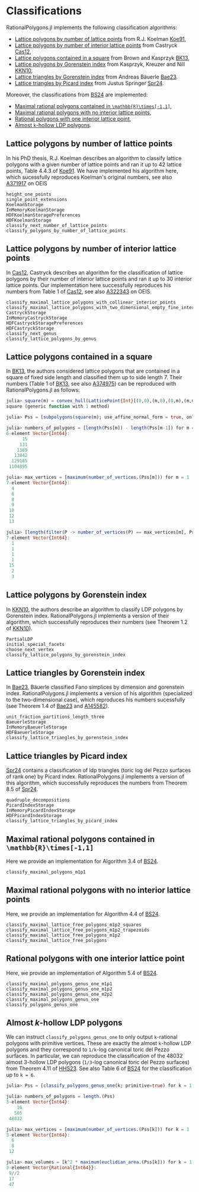# Classifications

RationalPolygons.jl implements the following classification algorithms:

- [Lattice polygons by number of lattice points](#Lattice-polygons-by-number-of-lattice-points) from R.J. Koelman [Koe91](@cite),
- [Lattice polygons by number of interior lattice points](#Lattice-polygons-by-number-of-interior-lattice-points) from Castryck [Cas12](@cite),
- [Lattice polygons contained in a square](#Lattice-polygons-contained-in-a-square) from Brown and Kasprzyk [BK13](@cite),
- [Lattice polygons by Gorenstein index](#Lattice-polygons-by-Gorenstein-index) from Kasprzyk, Kreuzer and Nill [KKN10](@cite),
- [Lattice triangles by Gorenstein index](#Lattice-triangles-by-Gorenstein-index) from Andreas Bäuerle [Bae23](@cite).
- [Lattice triangles by Picard index](#Lattice-triangles-by-Picard-index) from Justus Springer [Spr24](@cite).

Moreover, the classifications from [BS24](@cite) are implemented:

- [Maximal rational polygons contained in ``\mathbb{R}\times[-1,1]``](#Maximal-rational-polygons-contained-in-\mathbb{R}\times[-1,1]),
- [Maximal rational polygons with no interior lattice points](#Maximal-rational-polygons-with-no-interior-lattice-points),
- [Rational polygons with one interior lattice point](#Rational-polygons-with-one-interior-lattice-point),
- [Almost ``k``-hollow LDP polygons](#Almost-k-hollow-LDP-polygons).

## Lattice polygons by number of lattice points

In his PhD thesis, R.J. Koelman describes an algorithm to classify lattice
polygons with a given number of lattice points and ran it up to 42 lattice
points, Table 4.4.3 of [Koe91](@cite). We have implemented his algorithm here,
which sucessfully reproduces Koelman's original numbers, see also [A371917](https://oeis.org/A371917) on OEIS

```@docs
height_one_points
single_point_extensions
KoelmanStorage
InMemoryKoelmanStorage
HDFKoelmanStoragePreferences
HDFKoelmanStorage
classify_next_number_of_lattice_points
classify_polygons_by_number_of_lattice_points
```

## Lattice polygons by number of interior lattice points

In [Cas12](@cite), Castryck describes an algorithm for the classification of
lattice polygons by their number of interior lattice points and ran it up to 30
interior lattice points. Our implementation here successfully reproduces his numbers from Table 1 of [Cas12](@cite), see also [A322343](https://oeis.org/A322343) on OEIS.

```@docs
classify_maximal_lattice_polygons_with_collinear_interior_points
classify_maximal_lattice_polygons_with_two_dimensional_empty_fine_interior
CastryckStorage
InMemoryCastryckStorage
HDFCastryckStoragePreferences
HDFCastryckStorage
classify_next_genus
classify_lattice_polygons_by_genus
```

## Lattice polygons contained in a square

In [BK13](@cite), the authors considered lattice polygons that are contained in
a square of fixed side length and classified them up to side length 7. Their
numbers (Table 1 of [BK13](@cite), see also [A374975](https://oeis.org/A374975)) can be reproduced with RationalPolygons.jl
as follows:

```julia
julia> square(m) = convex_hull(LatticePoint{Int}[(0,0),(m,0),(0,m),(m,m)])
square (generic function with 1 method)

julia> Pss = [subpolygons(square(m); use_affine_normal_form = true, only_equal_number_of_interior_lattice_points = false) for m = 1 : 7];

julia> numbers_of_polygons = [length(Pss[m]) - length(Pss[m-1]) for m = 2 : 7]
6-element Vector{Int64}:
      15
     131
    1369
   13842
  129185
 1104895

julia> max_vertices = [maximum(number_of_vertices.(Pss[m])) for m = 1 : 7]
7-element Vector{Int64}:
  4
  6
  8
  9
 10
 12
 13

julia> [length(filter(P -> number_of_vertices(P) == max_vertices[m], Pss[m])) for m = 1 : 7]
7-element Vector{Int64}:
  1
  1
  1
  1
 15
  2
  3
```

## Lattice polygons by Gorenstein index

In [KKN10](@cite), the authors describe an algorithm to classify LDP polygons by Gorenstein index. RationalPolygons.jl implements a version of their algorithm, which successfully reproduces their numbers (see Theorem 1.2 of [KKN10](@cite)).

```@docs
PartialLDP
initial_special_facets
choose_next_vertex
classify_lattice_polygons_by_gorenstein_index
```

## Lattice triangles by Gorenstein index

In [Bae23](@cite), Bäuerle classified Fano simplices by dimension and
gorenstein index. RationalPolygons.jl implements a version of his algorithm
(specialized to the two-dimensional case), which reproduces his numbers
sucessfully (see Theorem 1.4 of [Bae23](@cite) and
[A145582](https://oeis.org/A145582)).

```@docs
unit_fraction_partitions_length_three
BaeuerleStorage
InMemoryBaeuerleStorage
HDFBaeuerleStorage
classify_lattice_triangles_by_gorenstein_index
```

## Lattice triangles by Picard index

[Spr24](@cite) contains a classification of ldp triangles (toric log del Pezzo
surfaces of rank one) by Picard index. RationalPolygons.jl implements a version
of this algorithm, which successfully reproduces the numbers from Theorem 8.5
of [Spr24](@cite).

```@docs
quadruple_decompositions
PicardIndexStorage
InMemoryPicardIndexStorage
HDFPicardIndexStorage
classify_lattice_triangles_by_picard_index
```
## Maximal rational polygons contained in ``\mathbb{R}\times[-1,1]``

Here we provide an implementation for Algorithm 3.4 of [BS24](@cite).

```@docs
classify_maximal_polygons_m1p1
```

## Maximal rational polygons with no interior lattice points

Here, we provide an implementation for Algorithm 4.4 of [BS24](@cite).

```@docs
classify_maximal_lattice_free_polygons_m1p2_squares
classify_maximal_lattice_free_polygons_m1p2_trapezoids
classify_maximal_lattice_free_polygons_m1p2
classify_maximal_lattice_free_polygons
```

## Rational polygons with one interior lattice point

Here, we provide an implementation of Algorithm 5.4 of [BS24](@cite).

```@docs
classify_maximal_polygons_genus_one_m1p1
classify_maximal_polygons_genus_one_m1p2
classify_maximal_polygons_genus_one_m2p2
classify_maximal_polygons_genus_one
classify_polygons_genus_one
```

## Almost $k$-hollow LDP polygons

We can instruct `classify_polygons_genus_one` to only output `k`-rational
polygons with primitive vertices. These are exactly the almost ``k``-hollow LDP
polygons and they correspond to ``1/k``-log canonical toric del Pezzo surfaces.
In particular, we can reproduce the classification of the 48032 almost 3-hollow
LDP polygons (``1/3``-log canonical toric del Pezzo surfaces) from Theorem 4.11
of [HHS23](@cite). See also Table 6 of [BS24](@cite) for the classification up
to ``k = 6``.

```julia
julia> Pss = [classify_polygons_genus_one(k; primitive=true) for k = 1 : 3];

julia> numbers_of_polygons = length.(Pss)
3-element Vector{Int64}:
    16
   505
 48032

julia> max_vertices = [maximum(number_of_vertices.(Pss[k])) for k = 1 : 3]
3-element Vector{Int64}:
  6
  8
 12

julia> max_volumes = [k^2 * maximum(euclidian_area.(Pss[k])) for k = 1 : 3]
3-element Vector{Rational{Int64}}:
 9//2
 17
 47
```
